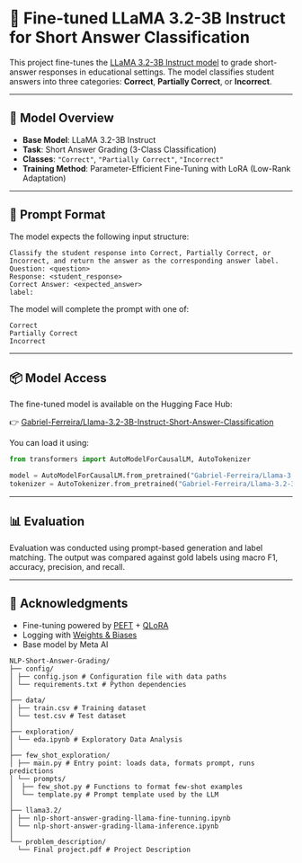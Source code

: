 # 🧠 Fine-tuned LLaMA 3.2-3B Instruct for Short Answer Classification

This project fine-tunes the [LLaMA 3.2-3B Instruct model](https://huggingface.co/Gabriel-Ferreira/Llama-3.2-3B-Instruct-Short-Answer-Classification) to grade short-answer responses in educational settings. The model classifies student answers into three categories: **Correct**, **Partially Correct**, or **Incorrect**.

---

## 🚀 Model Overview

- **Base Model**: LLaMA 3.2-3B Instruct  
- **Task**: Short Answer Grading (3-Class Classification)  
- **Classes**: `"Correct"`, `"Partially Correct"`, `"Incorrect"`  
- **Training Method**: Parameter-Efficient Fine-Tuning with LoRA (Low-Rank Adaptation)

---

## 🧾 Prompt Format

The model expects the following input structure:

```
Classify the student response into Correct, Partially Correct, or Incorrect, and return the answer as the corresponding answer label.
Question: <question>
Response: <student_response>
Correct Answer: <expected_answer>
label:
```

The model will complete the prompt with one of:
```
Correct
Partially Correct
Incorrect
```

---

## 📦 Model Access

The fine-tuned model is available on the Hugging Face Hub:

👉 [Gabriel-Ferreira/Llama-3.2-3B-Instruct-Short-Answer-Classification](https://huggingface.co/Gabriel-Ferreira/Llama-3.2-3B-Instruct-Short-Answer-Classification)

You can load it using:

```python
from transformers import AutoModelForCausalLM, AutoTokenizer

model = AutoModelForCausalLM.from_pretrained("Gabriel-Ferreira/Llama-3.2-3B-Instruct-Short-Answer-Classification")
tokenizer = AutoTokenizer.from_pretrained("Gabriel-Ferreira/Llama-3.2-3B-Instruct-Short-Answer-Classification")
```

---

## 📊 Evaluation

Evaluation was conducted using prompt-based generation and label matching. The output was compared against gold labels using macro F1, accuracy, precision, and recall.
<!-- 
---

## ⚙️ Training Details

- **Batch Size**: 1  
- **Gradient Accumulation Steps**: 8  
- **Max Seq Length**: 512  
- **LoRA Rank**: 64  
- **Learning Rate**: 2e-4  
- **Epochs**: 1  
- **Trainer**: `SFTTrainer` from Hugging Face TRL -->

---

## 📌 Acknowledgments

- Fine-tuning powered by [PEFT](https://github.com/huggingface/peft) + [QLoRA](https://arxiv.org/abs/2305.14314)  
- Logging with [Weights & Biases](https://wandb.ai)  
- Base model by Meta AI

```text
NLP-Short-Answer-Grading/
├── config/
│ ├── config.json # Configuration file with data paths
│ └── requirements.txt # Python dependencies
│
├── data/
│ ├── train.csv # Training dataset
│ └── test.csv # Test dataset
│
├── exploration/
│ └── eda.ipynb # Exploratory Data Analysis
│
├── few_shot_exploration/
│ ├── main.py # Entry point: loads data, formats prompt, runs predictions
│ └── prompts/
│  ├── few_shot.py # Functions to format few-shot examples
│  └── template.py # Prompt template used by the LLM
│
├── llama3.2/
│ ├── nlp-short-answer-grading-llama-fine-tunning.ipynb
│ └── nlp-short-answer-grading-llama-inference.ipynb
│
└── problem_description/
  └── Final project.pdf # Project Description

```
